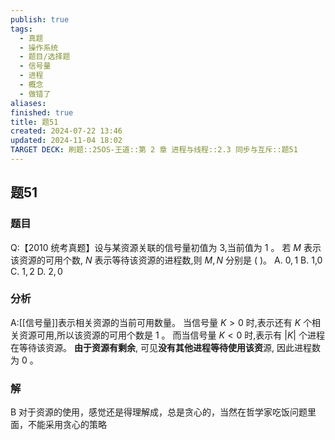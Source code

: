 ```yaml
---
publish: true
tags:
  - 真题
  - 操作系统
  - 题目/选择题
  - 信号量
  - 进程
  - 概念
  - 做错了
aliases: 
finished: true
title: 题51
created: 2024-07-22 13:46
updated: 2024-11-04 18:02
TARGET DECK: 刷题::25OS-王道::第 2 章 进程与线程::2.3 同步与互斥::题51
---
```

## 题51
### 题目
Q:【2010 统考真题】设与某资源关联的信号量初值为 3,当前值为 1 。
若 $M$ 表示该资源的可用个数, $N$ 表示等待该资源的进程数,则 $M, N$ 分别是 ( )。
A. $0,1$ 
B. 1,0 
C. $1,2$ 
D. $2,0$
### 分析
A:[[信号量]]表示相关资源的当前可用数量。
当信号量 $K > 0$ 时,表示还有 $K$ 个相关资源可用,所以该资源的可用个数是 1 。
而当信号量 $K < 0$ 时,表示有 $\left| K\right|$ 个进程在等待该资源。
**由于资源有剩余**, 可见**没有其他进程等待使用该资**源, 因此进程数为 0 。
### 解
B
对于资源的使用，感觉还是得理解成，总是贪心的，当然在哲学家吃饭问题里面，不能采用贪心的策略
<!--ID: 1726714202290-->

